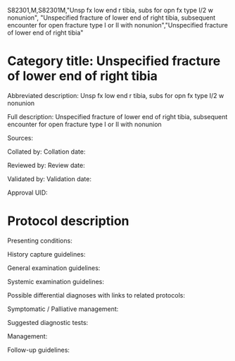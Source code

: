 S82301,M,S82301M,"Unsp fx low end r tibia, subs for opn fx type I/2 w nonunion", "Unspecified fracture of lower end of right tibia, subsequent encounter for open fracture type I or II with nonunion","Unspecified fracture of lower end of right tibia"
# Category title: Unspecified fracture of lower end of right tibia

Abbreviated description: Unsp fx low end r tibia, subs for opn fx type I/2 w nonunion

Full description: Unspecified fracture of lower end of right tibia, subsequent encounter for open fracture type I or II with nonunion

Sources:

Collated by:
Collation date:

Reviewed by:
Review date:

Validated by:
Validation date:

Approval UID:

# Protocol description

Presenting conditions:

History capture guidelines:

General examination guidelines:

Systemic examination guidelines:

Possible differential diagnoses with links to related protocols:

Symptomatic / Palliative management:

Suggested diagnostic tests:

Management:

Follow-up guidelines:
